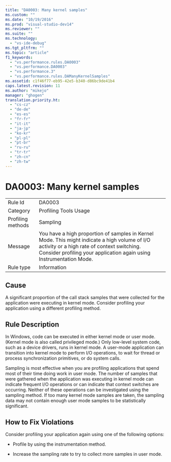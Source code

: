 ```yaml
---
title: "DA0003: Many kernel samples"
ms.custom: ""
ms.date: "10/19/2016"
ms.prod: "visual-studio-dev14"
ms.reviewer: ""
ms.suite: ""
ms.technology: 
  - "vs-ide-debug"
ms.tgt_pltfrm: ""
ms.topic: "article"
f1_keywords: 
  - "vs.performance.rules.DA0003"
  - "vs.performance.DA0003"
  - "vs.performance.3"
  - "vs.performance.rules.DAManyKernelSamples"
ms.assetid: c1f46f77-eb95-42e5-b340-d86bc9de41b4
caps.latest.revision: 11
ms.author: "mikejo"
manager: "ghogen"
translation.priority.ht: 
  - "cs-cz"
  - "de-de"
  - "es-es"
  - "fr-fr"
  - "it-it"
  - "ja-jp"
  - "ko-kr"
  - "pl-pl"
  - "pt-br"
  - "ru-ru"
  - "tr-tr"
  - "zh-cn"
  - "zh-tw"
---
```

# DA0003: Many kernel samples
|||  
|-|-|  
|Rule Id|DA0003|  
|Category|Profiling Tools Usage|  
|Profiling methods|Sampling|  
|Message|You have a high proportion of samples in Kernel Mode. This might indicate a high volume of I/O activity or a high rate of context switching. Consider profiling your application again using Instrumentation Mode.|  
|Rule type|Information|  
  
## Cause  
 A significant proportion of the call stack samples that were collected for the application were executing in kernel mode. Consider profiling your application using a different profiling method.  
  
## Rule Description  
 In Windows, code can be executed in either kernel mode or user mode. (Kernel mode is also called privileged mode.) Only low-level system code, such as a device drivers, runs in kernel mode. A user-mode application can transition into kernel mode to perform I/O operations, to wait for thread or process synchronization primitives, or do system calls.  
  
 Sampling is most effective when you are profiling applications that spend most of their time doing work in user mode. The number of samples that were gathered when the application was executing in kernel mode can indicate frequent I/O operations or can indicate that context switches are occurring. Neither of these operations can be investigated using the sampling method. If too many kernel mode samples are taken, the sampling data may not contain enough user mode samples to be statistically significant.  
  
## How to Fix Violations  
 Consider profiling your application again using one of the following options:  
  
-   Profile by using the instrumentation method.  
  
-   Increase the sampling rate to try to collect more samples in user mode.